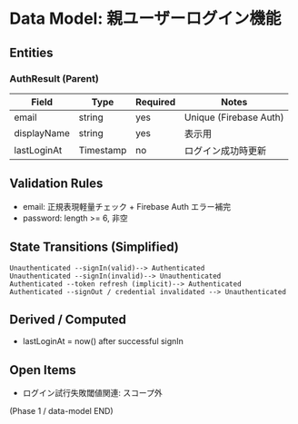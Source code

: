# Data Model: 親ユーザーログイン機能

## Entities
### AuthResult (Parent)
| Field       | Type      | Required | Notes                  |
| ----------- | --------- | -------- | ---------------------- |
| email       | string    | yes      | Unique (Firebase Auth) |
| displayName | string    | yes      | 表示用                 |
| lastLoginAt | Timestamp | no       | ログイン成功時更新     |

<!-- 独立した Session エンティティは保持せず、FirebaseAuth.currentUser の存在と資格情報失効イベントで状態管理 -->

<!-- LoginEvent エンティティは監査ログ不要方針のため削除 -->

## Validation Rules
- email: 正規表現軽量チェック + Firebase Auth エラー補完
- password: length >= 6, 非空

## State Transitions (Simplified)
```
Unauthenticated --signIn(valid)--> Authenticated
Unauthenticated --signIn(invalid)--> Unauthenticated
Authenticated --token refresh (implicit)--> Authenticated
Authenticated --signOut / credential invalidated --> Unauthenticated
```

## Derived / Computed
- lastLoginAt = now() after successful signIn
<!-- emailHash (failure) は監査ログ削除により不要 -->

## Open Items
- ログイン試行失敗閾値関連: スコープ外

(Phase 1 / data-model END)
